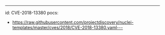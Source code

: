 ---
id: CVE-2018-13380
pocs:
  - https://raw.githubusercontent.com/projectdiscovery/nuclei-templates/master/cves/2018/CVE-2018-13380.yaml---
